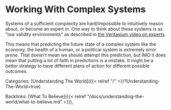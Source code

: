 # Working With Complex Systems

Systems of a sufficient complexity are hard/impossible to intuitively reason
about, or become an expert in.
One way to think about these systems is as "low validity environments" as
described in [the Veritasium video on
experts](https://www.youtube.com/watch?v=5eW6Eagr9XA).

This means that predicting the future state of a complex system like the
economy, the health of a human, or a political system is extremely error prone.
That doesn't mean we should attempt this prediction, but IMO it does mean that
putting a lot of faith in predictions is a mistake.
It might be a better strategy to have different plans of action for different
possible outcomes.

Categories: [Understanding The World]({{< relref "/" >}}?Understanding-The-World=true)

Backlinks: [What To Believe]({{< relref "/docs/understanding-the-world/what-to-believe.md" >}}), 
